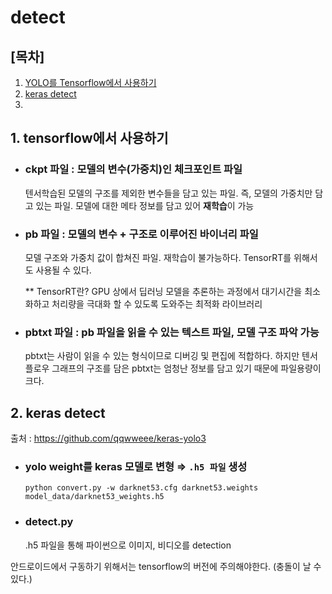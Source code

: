 
# detect  
## [목차]
  1. [YOLO를 Tensorflow에서 사용하기](1.-tensorflow에서-사용하기)
  2. [keras detect ](#2.keras-detect)
  3. 

  
  ## 1. tensorflow에서 사용하기
  
  - ### ckpt 파일 : 모델의 변수(가중치)인 체크포인트 파일
	텐서학습된 모델의 구조를 제외한 변수들을 담고 있는 파일.
	즉, 모델의 가중치만 담고 있는 파일. 모델에 대한 메타 정보를 담고 있어 **재학습**이 가능

  - ### pb 파일 : 모델의 변수 + 구조로 이루어진 바이너리 파일
	 모델 구조와 가중치 값이 합쳐진 파일. 재학습이 불가능하다.
	 TensorRT를 위해서도 사용될 수 있다.
	 
	 ** TensorRT란? 
	 GPU 상에서 딥러닝 모델을 추론하는 과정에서 대기시간을 최소화하고 처리량을 극대화 할 수 있도록 도와주는 최적화 라이브러리
	 
  - ### pbtxt 파일 : pb 파일을 읽을 수 있는 텍스트 파일, 모델 구조 파악 가능
	  pbtxt는 사람이 읽을 수 있는 형식이므로 디버깅 및 편집에 적합하다.
	  하지만 텐서플로우 그래프의 구조를 담은 pbtxt는 엄청난 정보를 담고 있기 때문에 파일용량이 크다.
  
  ## 2. keras detect
출처 : https://github.com/qqwweee/keras-yolo3


- ### yolo weight를 keras 모델로 변형 ⇒ ``.h5 파일`` 생성

	  python convert.py -w darknet53.cfg darknet53.weights model_data/darknet53_weights.h5

- ### detect.py
	
	.h5 파일을 통해 파이썬으로 이미지, 비디오를 detection

안드로이드에서 구동하기 위해서는 tensorflow의 버전에 주의해야한다.
(충돌이 날 수 있다.)